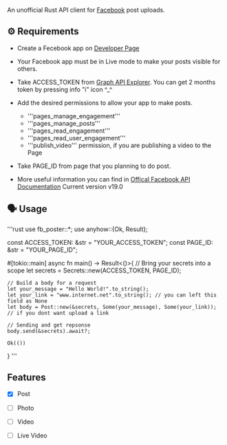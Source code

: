 An unofficial Rust API client for [Facebook](https://facebook.com/) post uploads.

## ⚙️ Requirements

- Create a Fecebook app on [Developer Page](https://developers.facebook.com/)

- Your Facebook app must be in Live mode to make your posts visible for others.

- Take ACCESS_TOKEN from [Graph API Explorer](https://developers.facebook.com/tools/explorer/).
You can get 2 months token by pressing info "i" icon ^_^

- Add the desired permissions to allow your app to make posts.
    - '''pages_manage_engagement'''
    - '''pages_manage_posts'''
    - '''pages_read_engagement'''
    - '''pages_read_user_engagement'''
    - '''publish_video''' permission, if you are publishing a video to the Page

- Take PAGE_ID from page that you planning to do post.

- More useful information you can find in [Offical Facebook API Documentation](https://developers.facebook.com/docs/graph-api/)
Current version v19.0

## 🗣️ Usage

'''rust
use fb_poster::*;
use anyhow::{Ok, Result};

const ACCESS_TOKEN: &str = "YOUR_ACCESS_TOKEN";
const PAGE_ID: &str = "YOUR_PAGE_ID";


#[tokio::main]
async fn main() -> Result<()>{
    // Bring your secrets into a scope
    let secrets = Secrets::new(ACCESS_TOKEN, PAGE_ID);

    // Build a body for a request
    let your_message = "Hello World!".to_string();
    let your_link = "www.internet.net".to_string(); // you can left this field as None 
    let body = Post::new(&secrets, Some(your_message), Some(your_link)); // if you dont want upload a link

    // Sending and get repsonse
    body.send(&secrets).await?;

    Ok(())
}
'''


## Features

- [x] Post
- [ ] Photo
- [ ] Video
- [ ] Live Video

